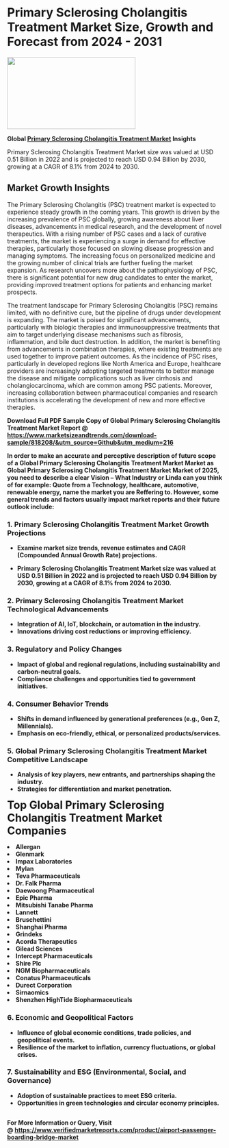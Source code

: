 <H1>Primary Sclerosing Cholangitis Treatment Market Size, Growth and Forecast from 2024 - 2031</H1><img class="aligncenter size-medium wp-image-584254" src="https://thirdeyenews.in/wp-content/uploads/2024/09/Global-Market-Research-300x168.jpeg" alt="" width="300" height="168" /><p><strong>Global&nbsp;<a href="https://www.marketsizeandtrends.com/download-sample/818208/&amp;utm_source=Github&utm_medium=216">Primary Sclerosing Cholangitis Treatment Market</a> Insights</strong></p><p>Primary Sclerosing Cholangitis Treatment Market size was valued at USD 0.51 Billion in 2022 and is projected to reach USD 0.94 Billion by 2030, growing at a CAGR of 8.1% from 2024 to 2030.</p><p><h2>Market Growth Insights</h2> <p>The Primary Sclerosing Cholangitis (PSC) treatment market is expected to experience steady growth in the coming years. This growth is driven by the increasing prevalence of PSC globally, growing awareness about liver diseases, advancements in medical research, and the development of novel therapeutics. With a rising number of PSC cases and a lack of curative treatments, the market is experiencing a surge in demand for effective therapies, particularly those focused on slowing disease progression and managing symptoms. The increasing focus on personalized medicine and the growing number of clinical trials are further fueling the market expansion. As research uncovers more about the pathophysiology of PSC, there is significant potential for new drug candidates to enter the market, providing improved treatment options for patients and enhancing market prospects.</p> <p><strong></strong></p> <p>The treatment landscape for Primary Sclerosing Cholangitis (PSC) remains limited, with no definitive cure, but the pipeline of drugs under development is expanding. The market is poised for significant advancements, particularly with biologic therapies and immunosuppressive treatments that aim to target underlying disease mechanisms such as fibrosis, inflammation, and bile duct destruction. In addition, the market is benefiting from advancements in combination therapies, where existing treatments are used together to improve patient outcomes. As the incidence of PSC rises, particularly in developed regions like North America and Europe, healthcare providers are increasingly adopting targeted treatments to better manage the disease and mitigate complications such as liver cirrhosis and cholangiocarcinoma, which are common among PSC patients. Moreover, increasing collaboration between pharmaceutical companies and research institutions is accelerating the development of new and more effective therapies. <p><strong></p><p><span class=""><strong>Download Full PDF Sample Copy of Global Primary Sclerosing Cholangitis Treatment Market Report</strong> @ <a href="https://www.marketsizeandtrends.com/download-sample/818208/&amp;utm_source=Github&utm_medium=216" target="_blank">https://www.marketsizeandtrends.com/download-sample/818208/&amp;utm_source=Github&utm_medium=216</a></span></p><p>In order to make an accurate and perceptive description of future scope of a Global&nbsp;Primary Sclerosing Cholangitis Treatment Market Market as Global&nbsp;Primary Sclerosing Cholangitis Treatment Market Market of 2025, you need to describe a clear Vision &ndash; What Industry or Linda can you think of for example: Quote from a Technology, healthcare, automotive, renewable energy, name the market you are Reffering to. However, some general trends and factors usually impact market reports and their future outlook include:</p><h3>1.&nbsp;<strong>Primary Sclerosing Cholangitis Treatment Market Growth Projections</strong></h3><ul><li>Examine market size trends, revenue estimates and CAGR (Compounded Annual Growth Rate) projections.</li><li><p>Primary Sclerosing Cholangitis Treatment Market size was valued at USD 0.51 Billion in 2022 and is projected to reach USD 0.94 Billion by 2030, growing at a CAGR of 8.1% from 2024 to 2030.</p></li></ul><h3>2.&nbsp;<strong>Primary Sclerosing Cholangitis Treatment Market Technological Advancements</strong></h3><ul><li>Integration of AI, IoT, blockchain, or automation in the industry.</li><li>Innovations driving cost reductions or improving efficiency.</li></ul><h3>3.&nbsp;<strong>Regulatory and Policy Changes</strong></h3><ul><li>Impact of global and regional regulations, including sustainability and carbon-neutral goals.</li><li>Compliance challenges and opportunities tied to government initiatives.</li></ul><h3>4.&nbsp;<strong>Consumer Behavior Trends</strong></h3><ul><li>Shifts in demand influenced by generational preferences (e.g., Gen Z, Millennials).</li><li>Emphasis on eco-friendly, ethical, or personalized products/services.</li></ul><h3>5.&nbsp;<strong>Global Primary Sclerosing Cholangitis Treatment Market Competitive Landscape</strong></h3><ul><li>Analysis of key players, new entrants, and partnerships shaping the industry.</li><li>Strategies for differentiation and market penetration.</li></ul><p data-pm-slice="1 1 []"><span style="color: inherit; font-family: inherit; font-size: 25px;">Top Global Primary Sclerosing Cholangitis Treatment Market Companies</span></p><div class="" data-test-id=""><p><li>Allergan</li><li> Glenmark</li><li> Impax Laboratories</li><li> Mylan</li><li> Teva Pharmaceuticals</li><li> Dr. Falk Pharma</li><li> Daewoong Pharmaceutical</li><li> Epic Pharma</li><li> Mitsubishi Tanabe Pharma</li><li> Lannett</li><li> Bruschettini</li><li> Shanghai Pharma</li><li> Grindeks</li><li> Acorda Therapeutics</li><li> Gilead Sciences</li><li> Intercept Pharmaceuticals</li><li> Shire Plc</li><li> NGM Biopharmaceuticals</li><li> Conatus Pharmaceuticals</li><li> Durect Corporation</li><li> Sirnaomics</li><li> Shenzhen HighTide Biopharmaceuticals</li></p></div><h3>6.&nbsp;<strong>Economic and Geopolitical Factors</strong></h3><ul><li>Influence of global economic conditions, trade policies, and geopolitical events.</li><li>Resilience of the market to inflation, currency fluctuations, or global crises.</li></ul><h3>7.&nbsp;<strong>Sustainability and ESG (Environmental, Social, and Governance)</strong></h3><ul><li>Adoption of sustainable practices to meet ESG criteria.</li><li>Opportunities in green technologies and circular economy principles.</li></ul><h2><strong style="font-size: 14px;">For More Information or Query, Visit @&nbsp;</strong><a style="background-color: #ffffff; font-size: 14px;" href="https://www.marketsizeandtrends.com/report/primary-sclerosing-cholangitis-treatment-market/" target="_blank">https://www.verifiedmarketreports.com/product/airport-passenger-boarding-bridge-market</a></h2>
